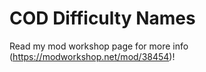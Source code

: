 # COD Difficulty Names
Read my mod workshop page for more info (https://modworkshop.net/mod/38454)!
